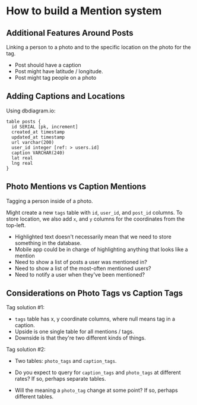 # How to build a Mention system

## Additional Features Around Posts

Linking a person to a photo and to the specific location on the photo for the tag.

* Post should have a caption
* Post might have latitude / longitude.
* Post might tag people on a photo

## Adding Captions and Locations

Using dbdiagram.io: 
```
table posts {
  id SERIAL [pk, increment]
  created_at timestamp
  updated_at timestamp
  url varchar(200)
  user_id integer [ref: > users.id]
  caption VARCHAR(240)
  lat real
  lng real
}
```

## Photo Mentions vs Caption Mentions

Tagging a person inside of a photo.

Might create a new `tags` table with `id`, `user_id`, and `post_id` columns.
To store location, we also add `x`, and `y` columns for the coordinates from the top-left.

* Highlighted text doesn't necessarily mean that we need to store something in the database.
* Mobile app could be in charge of highlighting anything that looks like a mention
* Need to show a list of posts a user was mentioned in?
* Need to show a list of the most-often mentioned users?
* Need to notify a user when they've been mentioned?

## Considerations on Photo Tags vs Caption Tags

Tag solution #1:
* `tags` table has x, y coordinate columns, where null means tag in a caption.
* Upside is one single table for all mentions / tags.
* Downside is that they're two different kinds of things.

Tag solution #2:
* Two tables: `photo_tags` and `caption_tags`.

* Do you expect to query for `caption_tags` and `photo_tags` at different rates? If so, perhaps separate tables.
* Will the meaning a `photo_tag` change at some point? If so, perhaps different tables.
